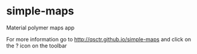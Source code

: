 # simple-maps
Material polymer maps app

For more information go to http://qsctr.github.io/simple-maps and click on the ? icon on the toolbar